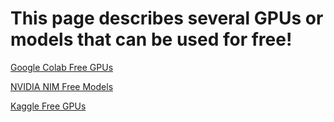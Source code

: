 # This page describes several GPUs or models that can be used for free!

[Google Colab Free GPUs](https://github.com/Lxx007/FreeGPU/blob/main/Google%20Colab.md)

[NVIDIA NIM Free Models](https://github.com/Lxx007/FreeGPU/blob/main/NVIDIA_Developer.md)

[Kaggle Free GPUs](https://github.com/Lxx007/FreeGPU/blob/main/Kaggle.md)
